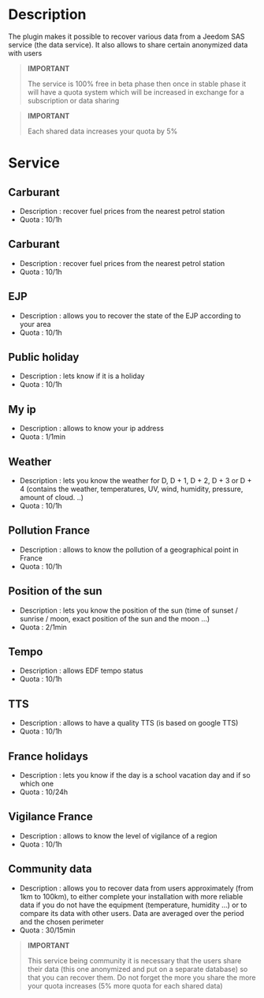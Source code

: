 # Description

The plugin makes it possible to recover various data from a Jeedom SAS service (the data service). It also allows to share certain anonymized data with users

>**IMPORTANT**
>
> The service is 100% free in beta phase then once in stable phase it will have a quota system which will be increased in exchange for a subscription or data sharing

>**IMPORTANT**
>
>Each shared data increases your quota by 5%


# Service

## Carburant

- Description : recover fuel prices from the nearest petrol station
- Quota : 10/1h

## Carburant

- Description : recover fuel prices from the nearest petrol station
- Quota : 10/1h

## EJP

- Description : allows you to recover the state of the EJP according to your area
- Quota : 10/1h

## Public holiday

- Description : lets know if it is a holiday
- Quota : 10/1h

## My ip

- Description : allows to know your ip address
- Quota : 1/1min

## Weather

- Description : lets you know the weather for D, D + 1, D + 2, D + 3 or D + 4 (contains the weather, temperatures, UV, wind, humidity, pressure, amount of cloud. ..)
- Quota : 10/1h

## Pollution France

- Description : allows to know the pollution of a geographical point in France
- Quota : 10/1h

## Position of the sun

- Description : lets you know the position of the sun (time of sunset / sunrise / moon, exact position of the sun and the moon ...)
- Quota : 2/1min

## Tempo

- Description : allows EDF tempo status
- Quota : 10/1h

## TTS

- Description : allows to have a quality TTS (is based on google TTS)
- Quota : 10/1h

## France holidays

- Description : lets you know if the day is a school vacation day and if so which one
- Quota : 10/24h

## Vigilance France

- Description : allows to know the level of vigilance of a region
- Quota : 10/1h

## Community data

- Description : allows you to recover data from users approximately (from 1km to 100km), to either complete your installation with more reliable data if you do not have the equipment (temperature, humidity ...) or to compare its data with other users. Data are averaged over the period and the chosen perimeter
- Quota : 30/15min

>**IMPORTANT**
>
>This service being community it is necessary that the users share their data (this one anonymized and put on a separate database) so that you can recover them. Do not forget the more you share the more your quota increases (5% more quota for each shared data)
